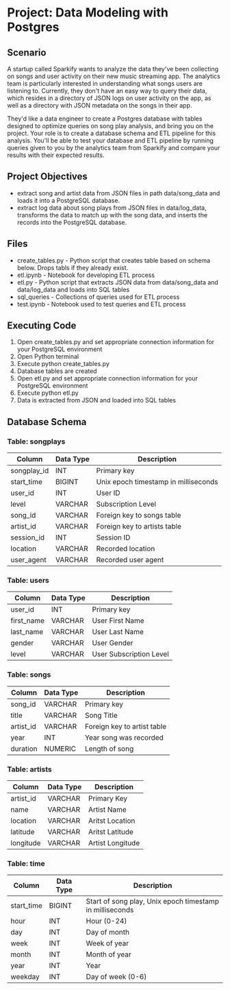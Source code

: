 # Project: Data Modeling with Postgres

## Scenario

A startup called Sparkify wants to analyze the data they've been collecting on songs and user activity on their new music streaming app. The analytics team is particularly interested in understanding what songs users are listening to. Currently, they don't have an easy way to query their data, which resides in a directory of JSON logs on user activity on the app, as well as a directory with JSON metadata on the songs in their app.

They'd like a data engineer to create a Postgres database with tables designed to optimize queries on song play analysis, and bring you on the project. Your role is to create a database schema and ETL pipeline for this analysis. You'll be able to test your database and ETL pipeline by running queries given to you by the analytics team from Sparkify and compare your results with their expected results.

## Project Objectives

* extract song and artist data from JSON files in path data/song_data and loads it into a PostgreSQL database.
* extract log data about song plays from JSON files in data/log_data, transforms the data to match up with the song data, and inserts the records into the PostgreSQL database.

## Files

* create_tables.py - Python script that creates table based on schema below. Drops tabls if they already exist.
* etl.ipynb - Notebook for developing ETL process
* etl.py - Python script that extracts JSON data from data/song_data and data/log_data and loads into SQL tables
* sql_queries - Collections of queries used for ETL process
* test.ipynb - Notebook used to test queries and ETL process

## Executing Code

1. Open create_tables.py and set appropriate connection information for your PostgreSQL environment
1. Open Python terminal
1. Execute python create_tables.py
1. Database tables are created
1. Open etl.py and set appropriate connection information for your PostgreSQL environment
1. Execute python etl.py
1. Data is extracted from JSON and loaded into SQL tables

## Database Schema

### Table: **songplays**

|Column|Data Type|Description|
|------|---------|-----------|
|songplay_id|INT|Primary key|
|start_time|BIGINT|Unix epoch timestamp in milliseconds|
|user_id|INT|User ID|
|level|VARCHAR|Subscription Level|
|song_id|VARCHAR|Foreign key to songs table|
|artist_id|VARCHAR|Foreign key to artists table|
|session_id|INT|Session ID|
|location|VARCHAR|Recorded location|
|user_agent|VARCHAR|Recorded user agent|

### Table: **users**

|Column|Data Type|Description|
|------|---------|-----------|
|user_id|INT|Primary key|
|first_name|VARCHAR|User First Name|
|last_name|VARCHAR|User Last Name|
|gender|VARCHAR|User Gender|
|level|VARCHAR|User Subscription Level|

### Table: **songs**

|Column|Data Type|Description|
|------|---------|-----------|
|song_id|VARCHAR|Primary key|
|title|VARCHAR|Song Title|
|artist_id|VARCHAR|Foreign key to artist table|
|year|INT|Year song was recorded|
|duration|NUMERIC|Length of song|

### Table: **artists**

|Column|Data Type|Description|
|------|---------|-----------|
|artist_id|VARCHAR|Primary Key|
|name|VARCHAR|Artist Name|
|location|VARCHAR|Aritst Location|
|latitude|VARCHAR|Aritst Latitude|
|longitude|VARCHAR|Artist Longitude|

### Table: **time**

|Column|Data Type|Description|
|------|---------|-----------|
|start_time|BIGINT|Start of song play, Unix epoch timestamp in milliseconds|
|hour|INT|Hour (0-24)|
|day|INT|Day of month|
|week|INT|Week of year|
|month|INT|Month of year|
|year|INT|Year|
|weekday|INT|Day of week (0-6)|
